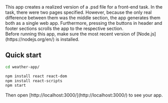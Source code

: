 <div>This app creates a realized version of a .psd file for a front-end task. In the task, there were two pages specified. However, because the only real difference between them was the middle section, the app generates them both as a single web app. Furthermore, pressing the buttons in header and footer sections scrolls the app to the respective section.</div>

<div>Before running this app, make sure the most recent version of [Node.js](https://nodejs.org/en/) is installed.</div>

## Quick start

```sh
cd weather-app/

npm install react react-dom
npm install react-scripts
npm start
```

<div>Then open [http://localhost:3000/](http://localhost:3000/) to see your app.</div>